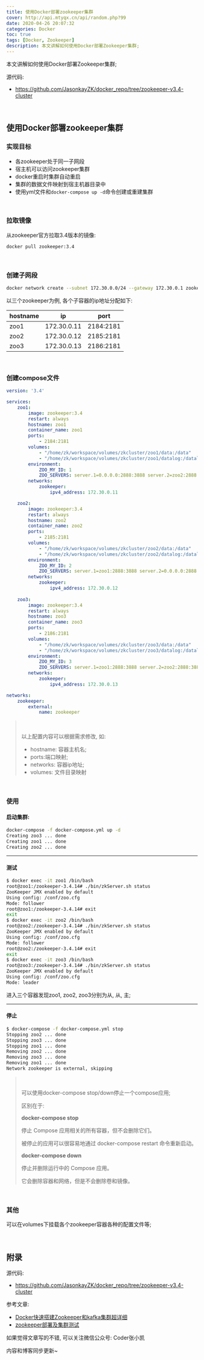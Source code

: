 ```yaml
---
title: 使用Docker部署zookeeper集群
cover: http://api.mtyqx.cn/api/random.php?99
date: 2020-04-26 20:07:32
categories: Docker
toc: true
tags: [Docker, Zookeeper]
description: 本文讲解如何使用Docker部署Zookeeper集群;
---
```


本文讲解如何使用Docker部署Zookeeper集群;


源代码: 

-   https://github.com/JasonkayZK/docker_repo/tree/zookeeper-v3.4-cluster

<br/>

<!--more-->

<!-- **目录:** -->

<!-- toc -->

<!-- <br/> -->

## 使用Docker部署zookeeper集群

### 实现目标

-   各zookeeper处于同一子网段
-   宿主机可以访问zookeeper集群
-   docker重启时集群自动重启
-   集群的数据文件映射到宿主机器目录中
-   使用yml文件和`docker-compose up -d`命令创建或重建集群

<br/>

### 拉取镜像

从zookeeper官方拉取3.4版本的镜像:

```bash
docker pull zookeeper:3.4
```

<br/>

### 创建子网段

```bash
docker network create --subnet 172.30.0.0/24 --gateway 172.30.0.1 zookeeper
```

以三个zookeeper为例, 各个子容器的ip地址分配如下:

| hostname | ip          | port      |
| -------- | ----------- | --------- |
| zoo1     | 172.30.0.11 | 2184:2181 |
| zoo2     | 172.30.0.12 | 2185:2181 |
| zoo3     | 172.30.0.13 | 2186:2181 |

<br/>

### 创建compose文件

```yaml
version: '3.4'

services: 
    zoo1:
        image: zookeeper:3.4
        restart: always
        hostname: zoo1
        container_name: zoo1
        ports:
            - 2184:2181
        volumes: 
            - "/home/zk/workspace/volumes/zkcluster/zoo1/data:/data"
            - "/home/zk/workspace/volumes/zkcluster/zoo1/datalog:/datalog"
        environment: 
            ZOO_MY_ID: 1
            ZOO_SERVERS: server.1=0.0.0.0:2888:3888 server.2=zoo2:2888:3888 server.3=zoo3:2888:3888
        networks:
            zookeeper:
                ipv4_address: 172.30.0.11

    zoo2:
        image: zookeeper:3.4
        restart: always
        hostname: zoo2
        container_name: zoo2
        ports:
            - 2185:2181
        volumes: 
            - "/home/zk/workspace/volumes/zkcluster/zoo2/data:/data"
            - "/home/zk/workspace/volumes/zkcluster/zoo2/datalog:/datalog"
        environment: 
            ZOO_MY_ID: 2
            ZOO_SERVERS: server.1=zoo1:2888:3888 server.2=0.0.0.0:2888:3888 server.3=zoo3:2888:3888
        networks:
            zookeeper:
                ipv4_address: 172.30.0.12
        
    zoo3:
        image: zookeeper:3.4
        restart: always
        hostname: zoo3
        container_name: zoo3
        ports:
            - 2186:2181
        volumes: 
            - "/home/zk/workspace/volumes/zkcluster/zoo3/data:/data"
            - "/home/zk/workspace/volumes/zkcluster/zoo3/datalog:/datalog"
        environment: 
            ZOO_MY_ID: 3
            ZOO_SERVERS: server.1=zoo1:2888:3888 server.2=zoo2:2888:3888 server.3=0.0.0.0:2888:3888
        networks:
            zookeeper:
                ipv4_address: 172.30.0.13

networks: 
    zookeeper:
        external: 
            name: zookeeper 
```

>   <br/>
>
>   以上配置内容可以根据需求修改, 如:
>
>   -   hostname: 容器主机名;
>   -   ports:端口映射;
>   -   networks: 容器ip地址;
>   -   volumes: 文件目录映射

<br/>

### 使用

#### 启动集群:

```bash
docker-compose -f docker-compose.yml up -d
Creating zoo3 ... done
Creating zoo1 ... done
Creating zoo2 ... done
```

****

#### 测试

```bash
$ docker exec -it zoo1 /bin/bash
root@zoo1:/zookeeper-3.4.14# ./bin/zkServer.sh status
ZooKeeper JMX enabled by default
Using config: /conf/zoo.cfg
Mode: follower
root@zoo1:/zookeeper-3.4.14# exit
exit
$ docker exec -it zoo2 /bin/bash
root@zoo2:/zookeeper-3.4.14# ./bin/zkServer.sh status
ZooKeeper JMX enabled by default
Using config: /conf/zoo.cfg
Mode: follower
root@zoo2:/zookeeper-3.4.14# exit
exit
$ docker exec -it zoo3 /bin/bash
root@zoo3:/zookeeper-3.4.14# ./bin/zkServer.sh status
ZooKeeper JMX enabled by default
Using config: /conf/zoo.cfg
Mode: leader
```

进入三个容器发现zoo1, zoo2, zoo3分别为从, 从, 主;

****

#### 停止

```bash
$ docker-compose -f docker-compose.yml stop
Stopping zoo2 ... done
Stopping zoo3 ... done
Stopping zoo1 ... done
Removing zoo2 ... done
Removing zoo3 ... done
Removing zoo1 ... done
Network zookeeper is external, skipping
```

>   <br/>
>
>   可以使用docker-compose stop/down停止一个compose应用;
>
>   区别在于:
>
>   **docker-compose stop**
>
>   停止 Compose 应用相关的所有容器，但不会删除它们。
>
>   被停止的应用可以很容易地通过 docker-compose restart 命令重新启动。
>
>   **docker-compose down**
>
>   停止并删除运行中的 Compose 应用。
>
>   它会删除容器和网络，但是不会删除卷和镜像。

<br/>

### 其他

可以在volumes下挂载各个zookeeper容器各种的配置文件等;

<br/>

## 附录

源代码:

-   https://github.com/JasonkayZK/docker_repo/tree/zookeeper-v3.4-cluster

参考文章:

-   [Docker快速搭建Zookeeper和kafka集群超详细](https://blog.csdn.net/weixin_45778734/article/details/105689685)
-   [zookeeper部署及集群测试](https://www.cnblogs.com/rwxwsblog/p/5806075.html)



如果觉得文章写的不错, 可以关注微信公众号: Coder张小凯

内容和博客同步更新~

<br/>
